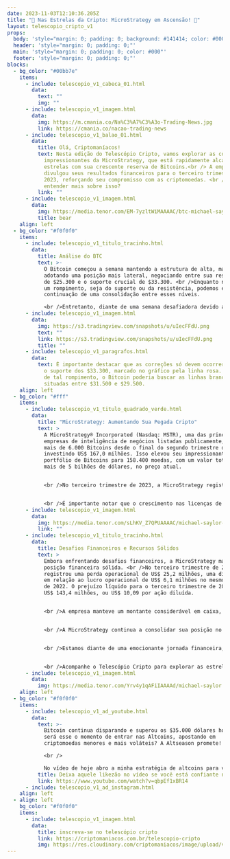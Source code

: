 ```yaml
---
date: 2023-11-03T12:10:36.205Z
title: "🚀 Nas Estrelas da Cripto: MicroStrategy em Ascensão! 🚀"
layout: telescopio_cripto_v1
props:
  body: 'style="margin: 0; padding: 0; background: #141414; color: #000"'
  header: 'style="margin: 0; padding: 0;"'
  main: 'style="margin: 0; padding: 0; color: #000"'
  footer: 'style="margin: 0; padding: 0;"'
blocks:
  - bg_color: "#00bb7e"
    items:
      - include: telescopio_v1_cabeca_01.html
        data:
          text: ""
          img: ""
      - include: telescopio_v1_imagem.html
        data:
          img: https://m.cmania.co/Na%C3%A7%C3%A3o-Trading-News.jpg
          link: https://cmania.co/nacao-trading-news
      - include: telescopio_v1_balao_01.html
        data:
          title: Olá, Criptomaníacos!
          text: Nesta edição do Telescópio Cripto, vamos explorar as conquistas
            impressionantes da MicroStrategy, que está rapidamente alcançando as
            estrelas com sua crescente reserva de Bitcoins.<br /> A empresa
            divulgou seus resultados financeiros para o terceiro trimestre de
            2023, reforçando seu compromisso com as criptomoedas. <br />Vamos
            entender mais sobre isso?
          link: ""
      - include: telescopio_v1_imagem.html
        data:
          img: https://media.tenor.com/EM-7yzltWiMAAAAC/btc-michael-saylor.gif
          title: bear
    align: left
  - bg_color: "#f0f0f0"
    items:
      - include: telescopio_v1_titulo_tracinho.html
        data:
          title: Análise do BTC
          text: >-
            O Bitcoin começou a semana mantendo a estrutura de alta, mas
            adotando uma posição mais lateral, negociando entre sua resistência
            de $25.300 e o suporte crucial de $33.300. <br />Enquanto não houver
            um rompimento, seja do suporte ou da resistência, podemos esperar a
            continuação de uma consolidação entre esses níveis.

            <br />Entretanto, diante de uma semana desafiadora devido aos dados macroeconômicos, com as principais economias divulgando suas taxas de inflação e a iminente decisão de juros dos Estados Unidos, onde o mercado prevê a manutenção das taxas, podemos esperar um impulso adicional do Bitcoin em direção aos $38.000 no início de novembro, caso isso se concretize. <br />Além disso, com o relatório de empregos (payroll) programado para sexta-feira, se os números ficarem abaixo das expectativas, isso pode contribuir para o mencionado impulso.
      - include: telescopio_v1_imagem.html
        data:
          img: https://s3.tradingview.com/snapshots/u/uIecFFdU.png
          text: ""
          link: https://s3.tradingview.com/snapshots/u/uIecFFdU.png
          title: ""
      - include: telescopio_v1_paragrafos.html
        data:
          text: É importante destacar que as correções só devem ocorrer caso o preço perca
            o suporte dos $33.300, marcado no gráfico pela linha rosa. Em caso
            de tal rompimento, o Bitcoin poderia buscar as linhas brancas
            situadas entre $31.500 e $29.500.
    align: left
  - bg_color: "#fff"
    items:
      - include: telescopio_v1_titulo_quadrado_verde.html
        data:
          title: "MicroStrategy: Aumentando Sua Pegada Cripto"
          text: >
            A MicroStrategy® Incorporated (Nasdaq: MSTR), uma das principais
            empresas de inteligência de negócios listadas publicamente, adquiriu
            mais de 6.000 Bitcoins desde o final do segundo trimestre de 2023,
            investindo US$ 167,0 milhões. Isso elevou seu impressionante
            portfólio de Bitcoins para 158.400 moedas, com um valor total de
            mais de 5 bilhões de dólares, no preço atual.


            <br />No terceiro trimestre de 2023, a MicroStrategy registrou um aumento significativo nas receitas totais, mostrando um cenário financeiro sólido. As receitas totais atingiram US$ 129,5 milhões, marcando um aumento de 3% em relação ao ano anterior.


            <br />É importante notar que o crescimento nas licenças de software e nas receitas de serviços de assinatura é notável. As receitas das licenças de produtos aumentaram 16%, atingindo US$ 45,0 milhões, enquanto as receitas dos serviços de assinatura cresceram impressionantes 28%, alcançando US$ 21,0 milhões.
      - include: telescopio_v1_imagem.html
        data:
          img: https://media.tenor.com/sLhKV_Z7QPUAAAAC/michael-saylor-bitcoin.gif
          link: ""
      - include: telescopio_v1_titulo_tracinho.html
        data:
          title: Desafios Financeiros e Recursos Sólidos
          text: >
            Embora enfrentando desafios financeiros, a MicroStrategy mantém uma
            posição financeira sólida. <br />No terceiro trimestre de 2023,
            registrou uma perda operacional de US$ 25,2 milhões, uma diferença
            em relação ao lucro operacional de US$ 6,1 milhões no mesmo período
            de 2022. O prejuízo líquido para o terceiro trimestre de 2023 foi de
            US$ 143,4 milhões, ou US$ 10,09 por ação diluída.


            <br />A empresa manteve um montante considerável em caixa, com US$ 45,0 milhões em ativos líquidos até 30 de setembro de 2023. Além disso, vale enfatizar novamente que a MicroStrategy continua a explorar o espaço das criptomoedas, detendo cerca de 158.245 Bitcoins, sendo uma das maiores baleias do setor.


            <br />A MicroStrategy continua a consolidar sua posição no mundo das criptomoedas, demonstrando um compromisso firme. Com a perspectiva de uma maior adoção institucional das criptomoedas, a empresa está pronta para enfrentar os desafios futuros.


            <br />Estamos diante de uma emocionante jornada financeira, com a MicroStrategy navegando pelo espaço das finanças, focada nas criptomoedas e na expansão de seus negócios de inteligência de negócios. Este é um capítulo emocionante no universo cripto, e a jornada está longe de acabar.


            <br />Acompanhe o Telescópio Cripto para explorar as estrelas deste fascinante cosmos financeiro. 🌌🛰️
      - include: telescopio_v1_imagem.html
        data:
          img: https://media.tenor.com/Yrv4y1qAFiIAAAAd/michael-saylor.gif
    align: left
  - bg_color: "#f0f0f0"
    items:
      - include: telescopio_v1_ad_youtube.html
        data:
          text: >-
            Bitcoin continua disparando e superou os $35.000 dólares hoje. Mas
            será esse o momento de entrar nas Altcoins, apostando em
            criptomoedas menores e mais voláteis? A Altseason promete! 

            <br />

            No vídeo de hoje abro a minha estratégia de altcoins para vocês buscarem retornos de até 700% nos próximos meses.
          title: Deixa aquele likezão no vídeo se você está confiante no BTC!
          link: https://www.youtube.com/watch?v=qbpEf1xBR14
      - include: telescopio_v1_ad_instagram.html
    align: left
  - align: left
    bg_color: "#f0f0f0"
    items:
      - include: telescopio_v1_imagem.html
        data:
          title: inscreva-se no telescópio cripto
          link: https://criptomaniacos.com.br/telescopio-cripto
          img: https://res.cloudinary.com/criptomaniacos/image/upload/v1662133224/telescopio/inscreva-se-telescopio.png
---
```

